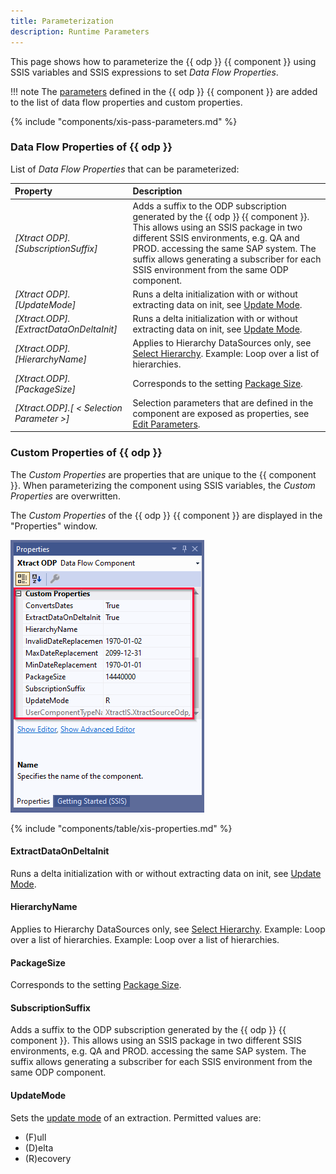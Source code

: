 ```yaml
---
title: Parameterization
description: Runtime Parameters
---
```


This page shows how to parameterize the {{ odp }} {{ component }} using SSIS variables and SSIS expressions to set *Data Flow Properties*.


!!! note
	The [parameters](selections.md/#use-ssis-variables-in-selections) defined in the {{ odp }} {{ component }} are added to the list of data flow properties and custom properties.


<!---
### Parameterization using SSIS Variables

SSIS variables store values that an SQL Server Integration Services package and its containers, tasks, and event handlers can use at runtime.

You can use SSIS variables for selections.
Available SSIS variables are listed in the selection settings when parameter input (:runtime-parameters-dynamic:) is selected, see [Edit Selections](selections.md#edit-selections).
-->

{% include "components/xis-pass-parameters.md" %}

### Data Flow Properties of {{ odp }}
List of *Data Flow Properties* that can be parameterized:

|Property |Description|
|:----|:----|
| *[Xtract ODP].[SubscriptionSuffix]*| Adds a suffix to the ODP subscription generated by the {{ odp }} {{ component }}. This allows using an SSIS package in two different SSIS environments, e.g. QA and PROD. accessing the same SAP system. The suffix allows generating a subscriber for each SSIS environment from the same ODP component.|
| *[Xtract ODP].[UpdateMode]*|Runs a delta initialization with or without extracting data on init, see [Update Mode](update-mode.md/#delta-update).|
| *[Xtract.ODP].[ExtractDataOnDeltaInit]*| Runs a delta initialization with or without extracting data on init, see [Update Mode](./odp-define#update-mode).|
| *[Xtract.ODP].[HierarchyName]*| Applies to Hierarchy DataSources only, see [Select Hierarchy](provider-context.md/#hierarchies). Example: Loop over a list of hierarchies.  |
| *[Xtract.ODP].[PackageSize]*| Corresponds to the setting [Package Size](settings.md/#package-size). |
| *[Xtract.ODP].[ &lt; Selection Parameter &gt;]*| Selection parameters that are defined in the component are exposed as properties, see [Edit Parameters](edit-runtime-parameters.md). |


### Custom Properties of {{ odp }}

The *Custom Properties* are properties that are unique to the {{ component }}.
When parameterizing the component using SSIS variables, the *Custom Properties* are overwritten.

The *Custom Properties* of the {{ odp }} {{ component }} are displayed in the "Properties" window. 

![odp-properties](../../assets/images/xis/documentation/odp/odp-properties.png)

{% include "components/table/xis-properties.md" %}

#### ExtractDataOnDeltaInit
Runs a delta initialization with or without extracting data on init, see [Update Mode](update-mode.md/#delta-update).

#### HierarchyName 
Applies to Hierarchy DataSources only, see [Select Hierarchy](provider-context.md/#hierarchies).
Example: Loop over a list of hierarchies.
Example: Loop over a list of hierarchies.

#### PackageSize
Corresponds to the setting [Package Size](settings.md/#package-size).

#### SubscriptionSuffix
 Adds a suffix to the ODP subscription generated by the {{ odp }} {{ component }}. 
 This allows using an SSIS package in two different SSIS environments, e.g. QA and PROD. accessing the same SAP system. The suffix allows generating a subscriber for each SSIS environment from the same ODP component.


#### UpdateMode
Sets the [update mode](update-mode.md) of an extraction. Permitted values are: 
- (F)ull
- (D)elta
- (R)ecovery

